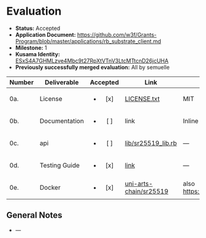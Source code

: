# Evaluation

- **Status:** Accepted
- **Application Document:**  https://github.com/w3f/Grants-Program/blob/master/applications/rb_substrate_client.md
- **Milestone:** 1
- **Kusama Identity:** [ESxS4A7GHMLzve4Mbc9t27RpXtVTnV3LtcMTtcnD26jcUHA](https://polkascan.io/pre/kusama/account/ESxS4A7GHMLzve4Mbc9t27RpXtVTnV3LtcMTtcnD26jcUHA)
- **Previously successfully merged evaluation:** All by semuelle

| Number | Deliverable | Accepted | Link | Evaluation Notes |
| ------ | ----------- | :------: | ---- |----------------- |
| 0a. | License | <ul><li>[x] </li></ul> | [LICENSE.txt](https://github.com/uni-arts-chain/sr25519/blob/dfba6faf414c5c8132378aad3dd3d35e07051107/LICENSE.txt) | MIT |
| 0b. | Documentation | <ul><li>[ ] </li></ul> | link | Inline documentation added on request |
| 0c. | api | <ul><li>[ ] </li></ul> | [lib/sr25519_lib.rb](https://github.com/uni-arts-chain/sr25519/blob/dfba6faf414c5c8132378aad3dd3d35e07051107/lib/sr25519_lib.rb) | —
| 0d. | Testing Guide | <ul><li>[x] </li></ul> | [link](https://github.com/uni-arts-chain/sr25519/blob/dfba6faf414c5c8132378aad3dd3d35e07051107/README.md#running-tests) | — |
| 0e. | Docker | <ul><li>[x] </li></ul> | [uni-arts-chain/sr25519](https://github.com/uni-arts-chain/sr25519/blob/dfba6faf414c5c8132378aad3dd3d35e07051107/Dockerfile) | also https://hub.docker.com/r/uniart/sr25519 |

## General Notes

- —
